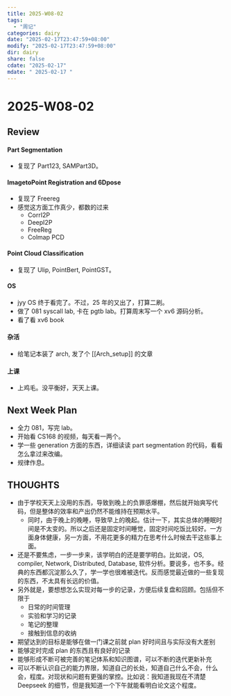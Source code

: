 ```yaml
---
title: 2025-W08-02
tags:
  - "周记"
categories: dairy
date: "2025-02-17T23:47:59+08:00"
modify: "2025-02-17T23:47:59+08:00"
dir: dairy
share: false
cdate: "2025-02-17"
mdate: " 2025-02-17 "
---
```


# 2025-W08-02

## Review

#### Part Segmentation

- 复现了 Part123, SAMPart3D。

#### ImagetoPoint Registration and 6Dpose

- 复现了 Freereg
- 感觉这方面工作真少，都数的过来
	- CorrI2P
	- DeepI2P
	- FreeReg
	- Colmap PCD

#### Point Cloud Classification

- 复现了 Ulip, PointBert, PointGST。

#### OS

- jyy OS 终于看完了。不过，25 年的又出了，打算二刷。
- 做了 081 syscall lab, 卡在 pgtb lab。打算周末写一个 xv6 源码分析。
- 看了看 xv6 book

#### 杂活

- 给笔记本装了 arch, 发了个 [[Arch_setup]] 的文章

#### 上课

- 上鸡毛。没平衡好，天天上课。

## Next Week Plan

- 全力 081，写完 lab。
- 开始看 CS168 的视频，每天看一两个。
- 学一些 generation 方面的东西，详细读读 part segmentation 的代码，看看怎么拿过来改编。
- 规律作息。

## THOUGHTS

- 由于学校天天上没用的东西，导致到晚上的负罪感爆棚，然后就开始爽写代码，但是整体的效率和产出仍然不能维持在预期水平。
	- 同时，由于晚上的晚睡，导致早上的晚起。估计一下，其实总体的睡眠时间是不太变的。所以之后还是固定时间睡觉，固定时间吃饭比较好。一方面身体健康，另一方面，不用花更多的精力在思考什么时候去干这些事上面。
- 还是不要焦虑，一步一步来，该学明白的还是要学明白。比如说，OS, compiler, Network, Distributed, Database, 软件分析。要说多，也不多。经典的东西都沉淀那么久了，学一学也很难被迭代。反而感觉最近做的一些复现的东西，不太具有长远的价值。
- 另外就是，要想想怎么实现对每一步的记录，方便后续复盘和回顾。包括但不限于
	- 日常的时间管理
	- 实验和学习的记录
	- 笔记的整理
	- 接触到信息的收纳
- 期望达到的目标是能够在做一门课之前就 plan 好时间且与实际没有大差别
- 能够定时完成 plan 的东西且有良好的记录
- 能够形成不断可被完善的笔记体系和知识图谱，可以不断的迭代更新补充
- 可以不断认识自己的能力界限，知道自己的长处，知道自己什么不会，什么会，程度。对现状和问题有更强的掌控。比如说：我知道我现在不清楚 Deepseek 的细节，但是我知道一个下午就能看明白论文这个程度。
